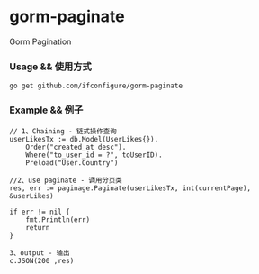 # gorm-paginate
Gorm Pagination

### Usage && 使用方式 
`go get github.com/ifconfigure/gorm-paginate`


### Example && 例子

```
// 1、Chaining - 链式操作查询
userLikesTx := db.Model(UserLikes{}).
    Order("created_at desc").
    Where("to_user_id = ?", toUserID).
    Preload("User.Country")

//2、use paginate - 调用分页类
res, err := paginage.Paginate(userLikesTx, int(currentPage), &userLikes)

if err != nil {
    fmt.Println(err)
    return
}

3、output - 输出
c.JSON(200 ,res)

```